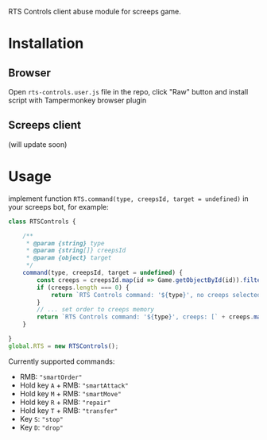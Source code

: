 RTS Controls client abuse module for screeps game.

# Installation

## Browser
Open `rts-controls.user.js` file in the repo, click "Raw" button and install script with Tampermonkey browser plugin

## Screeps client
(will update soon)

# Usage
implement function `RTS.command(type, creepsId, target = undefined)` in your screeps bot, for example:
```js
class RTSControls {

	/**
	 * @param {string} type
	 * @param {string[]} creepsId
	 * @param {object} target
	 */
	command(type, creepsId, target = undefined) {
		const creeps = creepsId.map(id => Game.getObjectById(id)).filter(creep => !!creep);
		if (creeps.length === 0) {
			return `RTS Controls command: '${type}', no creeps selected`;
		}
		// ... set order to creeps memory
		return `RTS Controls command: '${type}', creeps: [` + creeps.map(c => c.name).join(', ') + `], target: ${JSON.stringify(target)}`;
	}

}
global.RTS = new RTSControls();
```

Currently supported commands:
- RMB: `"smartOrder"`
- Hold key `A` + RMB: `"smartAttack"`
- Hold key `M` + RMB: `"smartMove"`
- Hold key `R` + RMB: `"repair"`
- Hold key `T` + RMB: `"transfer"`
- Key `S`: `"stop"`
- Key `D`: `"drop"`
